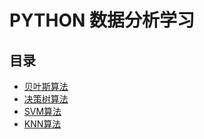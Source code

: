 # PYTHON 数据分析学习
## 目录
* [贝叶斯算法](https://github.com/xiangdong1987/python_data_analysis/tree/master/algorithm/Bayes "贝叶斯算法")
* [决策树算法](https://github.com/xiangdong1987/python_data_analysis/tree/master/algorithm/decisionTree "决策树算法")
* [SVM算法](https://github.com/xiangdong1987/python_data_analysis/tree/master/algorithm/svm "SVM算法")
* [KNN算法](https://github.com/xiangdong1987/python_data_analysis/tree/master/algorithm/KNN "SVM算法")